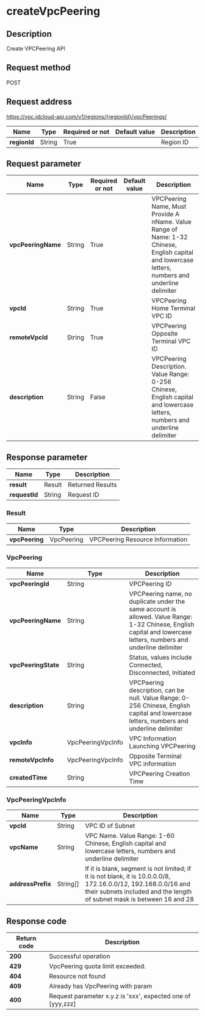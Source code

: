 # createVpcPeering


## Description
Create VPCPeering API

## Request method
POST

## Request address
https://vpc.jdcloud-api.com/v1/regions/{regionId}/vpcPeerings/

|Name|Type|Required or not|Default value|Description|
|---|---|---|---|---|
|**regionId**|String|True| |Region ID|

## Request parameter
|Name|Type|Required or not|Default value|Description|
|---|---|---|---|---|
|**vpcPeeringName**|String|True| |VPCPeering Name, Must Provide A nName. Value Range of Name: 1-32 Chinese, English capital and lowercase letters, numbers and underline delimiter|
|**vpcId**|String|True| |VPCPeering Home Terminal VPC ID|
|**remoteVpcId**|String|True| |VPCPeering Opposite Terminal VPC ID|
|**description**|String|False| |VPCPeering Description. Value Range: 0-256 Chinese, English capital and lowercase letters, numbers and underline delimiter|


## Response parameter
|Name|Type|Description|
|---|---|---|
|**result**|Result|Returned Results|
|**requestId**|String|Request ID|

### Result
|Name|Type|Description|
|---|---|---|
|**vpcPeering**|VpcPeering|VPCPeering Resource Information|
### VpcPeering
|Name|Type|Description|
|---|---|---|
|**vpcPeeringId**|String|VPCPeering ID|
|**vpcPeeringName**|String|VPCPeering name, no duplicate under the same account is allowed. Value Range: 1-32 Chinese, English capital and lowercase letters, numbers and underline delimiter|
|**vpcPeeringState**|String|Status, values include Connected, Disconnected, Initiated|
|**description**|String|VPCPeering description, can be null. Value Range: 0-256 Chinese, English capital and lowercase letters, numbers and underline delimiter|
|**vpcInfo**|VpcPeeringVpcInfo|VPC Information Launching VPCPeering|
|**remoteVpcInfo**|VpcPeeringVpcInfo|Opposite Terminal VPC information|
|**createdTime**|String|VPCPeering Creation Time|
### VpcPeeringVpcInfo
|Name|Type|Description|
|---|---|---|
|**vpcId**|String|VPC ID of Subnet|
|**vpcName**|String|VPC Name. Value Range: 1-60 Chinese, English capital and lowercase letters, numbers and underline delimiter|
|**addressPrefix**|String[]|If it is blank, segment is not limited; if it is not blank, it is 10.0.0.0/8, 172.16.0.0/12, 192.168.0.0/16 and their subnets included and the length of subnet mask is between 16 and 28|

## Response code
|Return code|Description|
|---|---|
|**200**|Successful operation|
|**429**|VpcPeering quota limit exceeded.|
|**404**|Resource not found|
|**409**|Already has VpcPeering with param|
|**400**|Request parameter x.y.z is 'xxx', expected one of [yyy,zzz]|
